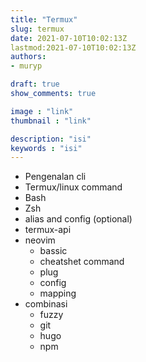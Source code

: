 ```yaml
---
title: "Termux"
slug: termux
date: 2021-07-10T10:02:13Z
lastmod:2021-07-10T10:02:13Z
authors:
- muryp

draft: true
show_comments: true

image : "link"
thumbnail : "link"

description: "isi"
keywords : "isi"
---
```


- Pengenalan cli
- Termux/linux command
- Bash
- Zsh
- alias and config (optional)
- termux-api
- neovim
  * bassic
  * cheatshet command
  * plug
  * config
  * mapping
- combinasi
  * fuzzy
  * git
  * hugo
  * npm
